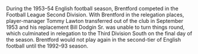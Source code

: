During the 1953–54 English football season, Brentford competed in the Football League Second Division. With Brentford in the relegation places, player-manager Tommy Lawton transferred out of the club in September 1953 and his replacement Bill Dodgin Sr. was unable to turn things round, which culminated in relegation to the Third Division South on the final day of the season. Brentford would not play again in the second-tier of English football until the 1992–93 season.
